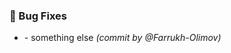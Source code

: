 ### :bug: Bug Fixes
- [](https://github.com/Farrukh-Olimov/Project-Python/commit/25557fe1ded31464a83fb3a90acdc79ce5aef1d2) - something else *(commit by @Farrukh-Olimov)*

